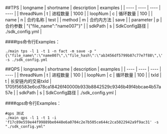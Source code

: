 
##TPS
|  longname   |  shortname   | description  | examples  |
|  ----  | ----  | ----  | ----  |
| threadNum  | t | 进程数量 | 1000 |
| loopNum  | c | 循环数量 | 100 |
| name  | n | 合约名称 | test |
| method  | m | 合约内方法 | save |
| parameter  | p | 合约参数 | "{\"file_name\":\"name007\"}" |
| sdkPath  | s | SdkConfig路径 | ./sdk_config.yml |

####tps命令行Examples：
```shell
./main tps -l 1 -t 1 -n fact -m save -p "{\"file_name\":\"name007\",\"file_hash\":\"ab3456df5799b87c77e7f88\",\"time\":\"65432ç34\"}" -s ./sdk_config.yml
```


##QPS
|  longname   |  shortname   | description  | examples  |
|  ----  | ----  | ----  | ----  |
| threadNum  | t | 进程数量 | 100 |
| loopNum  | c | 循环数量 | 100 |
| txId  | t | 长安链内的交易txId | 1705f56583e6cd78ca18426f40000b933b8842529c9346b49f4bbcae4b57a57e |
| sdkPath  | s | SdkConfig路径 | ./sdk_config.yml |

####qps命令行Examples：
```shell
#qps 测试
./main qps -l 1 -t 1 -i 'f17c89e559e44f99889be0448e6a0704c2e7b505ce644c2ca5022942a9f9ac31' -s "./sdk_config.yml"
```
